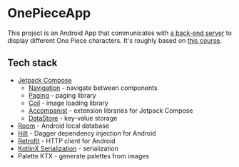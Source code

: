 # OnePieceApp
This project is an Android App that communicates with [a back-end server](https://github.com/SamGarciaIGF/OnePieceServer) to display different One Piece characters. It's roughly based on [this course](https://www.udemy.com/course/build-modern-android-app-with-rest-api-and-ktor-server).

## Tech stack
- [Jetpack Compose](https://developer.android.com/jetpack/compose)
  - [Navigation](https://developer.android.com/jetpack/compose/navigation) - navigate between components
  - [Paging](https://developer.android.com/topic/libraries/architecture/paging/v3-overview) - paging library
  - [Coil](https://coil-kt.github.io/coil/) - image loading library
  - [Accompanist](https://github.com/google/accompanist) - extension libraries for Jetpack Compose
  - [DataStore](https://developer.android.com/topic/libraries/architecture/datastore) - key-value storage
- [Room](https://developer.android.com/training/data-storage/room) - Android local database
- [Hilt](https://dagger.dev/hilt/) - Dagger dependency injection for Android
- [Retrofit](https://square.github.io/retrofit/) - HTTP client for Android
- [KotlinX Serialization](https://github.com/Kotlin/kotlinx.serialization) - serialization
- Palette KTX - generate palettes from images
